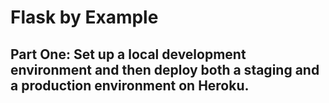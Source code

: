 # Flask by Example
## Part One: Set up a local development environment and then deploy both a staging and a production environment on Heroku.